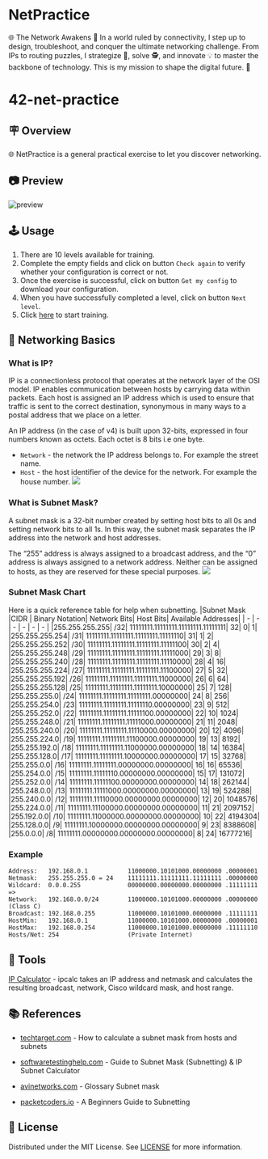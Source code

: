 # NetPractice
🌐 The Network Awakens 🌟 In a world ruled by connectivity, I step up to design, troubleshoot, and conquer the ultimate networking challenge. From IPs to routing puzzles, I strategize 🧠, solve 🕵️, and innovate 💡 to master the backbone of technology. This is my mission to shape the digital future. 🚀


# 42-net-practice

## 🪧 Overview
🌐  NetPractice is a general practical exercise to let you discover networking. 

## 📷 Preview

![preview](https://github.com/user-attachments/assets/bd5e35a0-7312-4ffe-885b-fbd9e3238561)


## 🕹️ Usage
1. There are 10 levels available for training.
2. Complete the empty fields and click on button `Check again` to verify whether your configuration is correct or not.
3. Once the exercise is successful, click on button `Get my config` to download your configuration.
4. When you have successfully completed a level, click on button `Next level`.
5. Click [here]() to start training.

## 🧠 Networking Basics
### What is IP?
IP is a connectionless protocol that operates at the network layer of the OSI model. IP enables communication between hosts by carrying data within packets. Each host is assigned an IP address which is used to ensure that traffic is sent to the correct destination, synonymous in many ways to a postal address that we place on a letter.

An IP address (in the case of v4) is built upon 32-bits, expressed in four numbers known as octets. Each octet is 8 bits i.e one byte.
- `Network` - the network the IP address belongs to. For example the street name.
- `Host` - the host identifier of the device for the network. For example the house number.
![](https://www.packetcoders.io/content/images/2019/05/image2-1.png)

### What is Subnet Mask?
A subnet mask is a 32-bit number created by setting host bits to all 0s and setting network bits to all 1s. In this way, the subnet mask separates the IP address into the network and host addresses.

The “255” address is always assigned to a broadcast address, and the “0” address is always assigned to a network address. Neither can be assigned to hosts, as they are reserved for these special purposes.
![](https://www.packetcoders.io/content/images/2019/05/image1-4.png)

### Subnet Mask Chart
Here is a quick reference table for help when subnetting.
|Subnet Mask 	|CIDR |	Binary Notation| 	Network Bits| 	Host Bits| 	Available Addresses|
| -           | -   | -              | -            | -          | -                   | 
|255.255.255.255| 	/32| 	11111111.11111111.11111111.11111111| 	32| 	0| 	1|
|255.255.255.254| 	/31| 	11111111.11111111.11111111.11111110| 	31| 	1| 	2|
|255.255.255.252| 	/30| 	11111111.11111111.11111111.11111100| 	30| 	2| 	4|
|255.255.255.248| 	/29| 	11111111.11111111.11111111.11111000| 	29| 	3| 	8|
|255.255.255.240| 	/28| 	11111111.11111111.11111111.11110000| 	28| 	4| 	16|
|255.255.255.224| 	/27| 	11111111.11111111.11111111.11100000| 	27| 	5| 	32|
|255.255.255.192| 	/26| 	11111111.11111111.11111111.11000000| 	26| 	6| 	64|
|255.255.255.128| 	/25|     11111111.11111111.11111111.10000000| 	25| 	7| 	128|
|255.255.255.0| 	/24| 	11111111.11111111.11111111.00000000| 	24| 	8| 	256|		
|255.255.254.0| 	/23| 	11111111.11111111.11111110.00000000| 	23| 	9| 	512|
|255.255.252.0| 	/22| 	11111111.11111111.11111100.00000000| 	22| 	10| 	1024|
|255.255.248.0| 	/21| 	11111111.11111111.11111000.00000000| 	21| 	11| 	2048|
|255.255.240.0| 	/20| 	11111111.11111111.11110000.00000000| 	20| 	12| 	4096|
|255.255.224.0| 	/19| 	11111111.11111111.11100000.00000000| 	19| 	13| 	8192|
|255.255.192.0| 	/18| 	11111111.11111111.11000000.00000000| 	18| 	14| 	16384|
|255.255.128.0| 	/17| 	11111111.11111111.10000000.00000000| 	17| 	15| 	32768|
|255.255.0.0| 	/16| 	11111111.11111111.00000000.00000000| 	16| 	16| 	65536|	
|255.254.0.0| 	/15| 	11111111.11111110.00000000.00000000| 	15| 	17| 	131072|
|255.252.0.0| 	/14| 	11111111.11111100.00000000.00000000| 	14| 	18| 	262144|
|255.248.0.0| 	/13| 	11111111.11111000.00000000.00000000| 	13| 	19| 	524288|
|255.240.0.0| 	/12| 	11111111.11110000.00000000.00000000| 	12| 	20| 	1048576|
|255.224.0.0| 	/11| 	11111111.11100000.00000000.00000000| 	11| 	21| 	2097152|
|255.192.0.0| 	/10| 	11111111.11000000.00000000.00000000| 	10| 	22| 	4194304|
|255.128.0.0| 	/9| 	11111111.10000000.00000000.00000000| 	9| 	23| 	8388608|
|255.0.0.0| 	    /8| 	11111111.00000000.00000000.00000000| 	8| 	24| 	16777216| 

### Example
```
Address:   192.168.0.1           11000000.10101000.00000000 .00000001
Netmask:   255.255.255.0 = 24    11111111.11111111.11111111 .00000000
Wildcard:  0.0.0.255             00000000.00000000.00000000 .11111111
=>
Network:   192.168.0.0/24        11000000.10101000.00000000 .00000000 (Class C)
Broadcast: 192.168.0.255         11000000.10101000.00000000 .11111111
HostMin:   192.168.0.1           11000000.10101000.00000000 .00000001
HostMax:   192.168.0.254         11000000.10101000.00000000 .11111110
Hosts/Net: 254                   (Private Internet)
```

## 🧰 Tools
[IP Calculator](https://jodies.de/ipcalc) - ipcalc takes an IP address and netmask and calculates the resulting broadcast, network, Cisco wildcard mask, and host range.

## 📚 References
- [techtarget.com](https://www.techtarget.com/searchnetworking/tip/IP-addressing-and-subnetting-Calculate-a-subnet-mask-using-the-hosts-formula) - How to calculate a subnet mask from hosts and subnets
- [softwaretestinghelp.com](https://www.softwaretestinghelp.com/subnet-mask-and-network-classes/) - Guide to Subnet Mask (Subnetting) & IP Subnet Calculator

- [avinetworks.com](https://avinetworks.com/glossary/subnet-mask/) - Glossary Subnet mask
- [packetcoders.io](https://www.packetcoders.io/a-beginners-guide-to-subnetting/) - A Beginners Guide to Subnetting

## 📝 License
Distributed under the MIT License. See [LICENSE](LICENSE) for more information.
